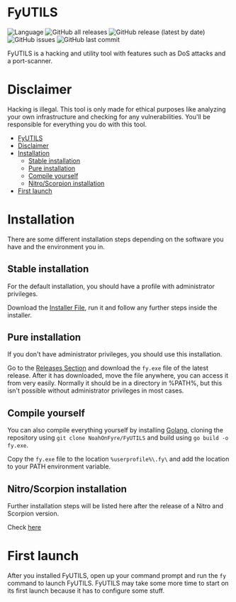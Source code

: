 # FyUTILS

![Language](https://img.shields.io/badge/dynamic/json?label=Language&query=language&url=https%3A%2F%2Fapi.github.com%2Frepos%2FNoahOnFyre%2FFyUTILS&style=for-the-badge&logo=github&color=%234f46e5)
![GitHub all releases](https://img.shields.io/github/downloads/NoahOnFyre/FyUTILS/total?style=for-the-badge&logo=github&color=%234f46e5&link=https%3A%2F%2Fgithub.com%2FNoahOnFyre%2FFyUTILS%2Freleases%2Flatest)
![GitHub release (latest by date)](https://img.shields.io/github/v/release/NoahOnFyre/FyUTILS?style=for-the-badge&logo=github&color=%234f46e5&link=https%3A%2F%2Fgithub.com%2FNoahOnFyre%2FFyUTILS%2Freleases%2Flatest)
![GitHub issues](https://img.shields.io/github/issues-raw/NoahOnFyre/FyUTILS?style=for-the-badge&logo=github&color=%234f46e5&link=https%3A%2F%2Fgithub.com%2FNoahOnFyre%2FFyUTILS%2Fissues)
![GitHub last commit](https://img.shields.io/github/last-commit/NoahOnFyre/FyUTILS?style=for-the-badge&logo=github&color=%234f46e5&link=https%3A%2F%2Fgithub.com%2FNoahOnFyre%2FFyUTILS%2Fcommits)

FyUTILS is a hacking and utility tool with features such as DoS attacks and a port-scanner.

# Disclaimer
Hacking is illegal.
This tool is only made for ethical purposes like analyzing your own infrastructure and checking for any vulnerabilities.
You'll be responsible for everything you do with this tool.

<!-- TOC -->
* [FyUTILS](#fyutils)
* [Disclaimer](#disclaimer)
* [Installation](#installation)
  * [Stable installation](#stable-installation)
  * [Pure installation](#pure-installation)
  * [Compile yourself](#compile-yourself)
  * [Nitro/Scorpion installation](#nitroscorpion-installation)
* [First launch](#first-launch)
<!-- TOC -->

# Installation
There are some different installation steps depending on the software you have and the environment you in.

## Stable installation
For the default installation, you should have a profile with administrator privileges.

Download the [Installer File](https://raw.githubusercontent.com/NoahOnFyre/FyUTILS/master/installer/installer.exe),
run it and follow any further steps inside the installer.

## Pure installation
If you don't have administrator privileges, you should use this installation.

Go to the [Releases Section](https://github.com/NoahOnFyre/FyUTILS/releases) and download the `fy.exe` file of the latest release.
After it has downloaded, move the file anywhere, you can access it from very easily.
Normally it should be in a directory in %PATH%, but this isn't possible without administrator privileges in most cases.

## Compile yourself
You can also compile everything yourself by installing [Golang](https://go.dev/dl),
cloning the repository using `git clone NoahOnFyre/FyUTILS` and build using `go build -o fy.exe`.

Copy the `fy.exe` file to the location `%userprofile%\.fy\` and add the location to your PATH environment variable.

## Nitro/Scorpion installation
Further installation steps will be listed here after the release of a Nitro and Scorpion version.

Check [here](https://)

# First launch
After you installed FyUTILS, open up your command prompt and run the `fy` command to launch FyUTILS.
FyUTILS may take some more time to start on its first launch because it has to configure some stuff.